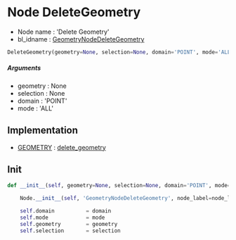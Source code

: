 # Node DeleteGeometry

- Node name : 'Delete Geometry'
- bl_idname : [GeometryNodeDeleteGeometry](https://docs.blender.org/api/current/bpy.types.GeometryNodeDeleteGeometry.html)


``` python
DeleteGeometry(geometry=None, selection=None, domain='POINT', mode='ALL', node_label=None, node_color=None, **kwargs)
```
##### Arguments

- geometry : None
- selection : None
- domain : 'POINT'
- mode : 'ALL'

## Implementation

- [GEOMETRY](/docs/GeoNodes/socket_GEOMETRY.md) : [delete_geometry](/docs/GeoNodes/socket_GEOMETRY.md#delete_geometry)

## Init

``` python
def __init__(self, geometry=None, selection=None, domain='POINT', mode='ALL', node_label=None, node_color=None, **kwargs):

    Node.__init__(self, 'GeometryNodeDeleteGeometry', node_label=node_label, node_color=node_color, **kwargs)

    self.domain          = domain
    self.mode            = mode
    self.geometry        = geometry
    self.selection       = selection
```
